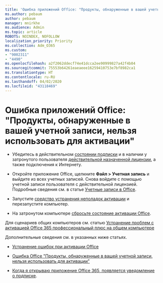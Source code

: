```yaml
---
title: 'Ошибка приложений Office: "Продукты, обнаруженные в вашей учетной записи, нельзя использовать для активации"'
ms.author: pebaum
author: pebaum
manager: mnirkhe
ms.audience: Admin
ms.topic: article
ROBOTS: NOINDEX, NOFOLLOW
localization_priority: Priority
ms.collection: Adm_O365
ms.custom:
- "9002311"
- "4490"
ms.openlocfilehash: a2f2062ddecf74e41dcca2ee90999827a42f4b04
ms.sourcegitcommit: 75553b64261eaeaeee16259410753e7bf8982ca1
ms.translationtype: HT
ms.contentlocale: ru-RU
ms.lasthandoff: 04/02/2020
ms.locfileid: "43118469"
---
```

# <a name="office-apps-message---the-products-we-found-in-your-account-cant-be-used-to-activate"></a>Ошибка приложений Office: "Продукты, обнаруженные в вашей учетной записи, нельзя использовать для активации"

- Убедитесь в действительном [состоянии подписки](https://support.office.com/article/unlicensed-product-and-activation-errors-in-office-0d23d3c0-c19c-4b2f-9845-5344fedc4380#bkmk_checksubscription) и в наличии у затронутого пользователя [действительной назначенной лицензии](https://support.office.com/article/997596B5-4173-4627-B915-36ABAC6786DC?wt.mc_id=Alchemy_ClientDIA), а также подключения к Интернету. 

- Откройте приложение Office, щелкните **Файл > Учетная запись** и выйдите из всех учетных записей. Снова войдите с помощью учетной записи пользователя с действительной лицензией. Подробные сведения см. в статье [Учетные записи в Office](https://support.office.com/article/accounts-in-office-628ea040-f265-49de-b986-be09c3ebf8a9?ui=en-US&rs=en-GB&ad=GB).

- Запустите [средство устранения неполадок активации](https://aka.ms/SARA-OfficeActivation-Alchemy) и перезапустите компьютер.

- На затронутом компьютере [сбросьте состояние активации Office](https://techcommunity.microsoft.com/t5/Office-365-ProPlus/Reset-Office-365-ProPlus-activation-state/td-p/331632).

Для сценариев общих компьютеров см. статью [Устранение проблем с активацией Office 365 профессиональный плюс на общем компьютере](https://support.office.com/article/office-error-the-products-we-found-in-your-account-can-t-be-used-to-activate-c9f9a0b3-5aae-4131-8077-21e6a59f141e)

Дополнительные сведения см. в указанных ниже статьях. 

- [Устранение ошибок при активации Office](https://support.office.com/article/unlicensed-product-and-activation-errors-in-office-0d23d3c0-c19c-4b2f-9845-5344fedc4380)

- [Ошибка Office "Продукты, обнаруженные в вашей учетной записи, нельзя использовать для активации"](https://support.office.com/article/office-error-the-products-we-found-in-your-account-can-t-be-used-to-activate-c9f9a0b3-5aae-4131-8077-21e6a59f141e)

- [Когда я открываю приложение Office 365, появляется уведомление о подписке](https://support.office.com/article/a-subscription-notice-appears-when-i-open-an-office-365-application-4cabe32c-f594-4c0e-9191-3d3ade10cceb).
